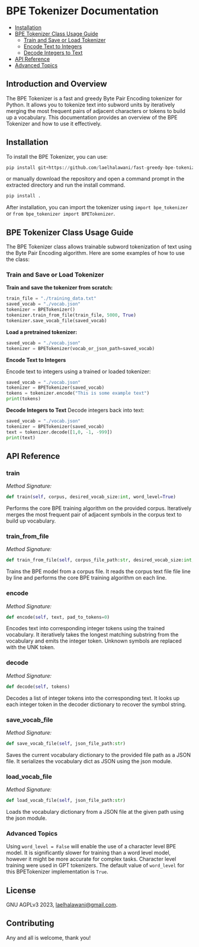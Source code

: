 # BPE Tokenizer Documentation

- [Installation](#installation)
- [BPE Tokenizer Class Usage Guide](#bpe-tokenizer-class-usage-guide)
  - [Train and Save or Load Tokenizer](#train-and-save-or-load-tokenizer)
  - [Encode Text to Integers](#encode-text-to-integers)
  - [Decode Integers to Text](#decode-integers-to-text)
- [API Reference](#api-reference)
- [Advanced Topics](#advanced-topics)

## Introduction and Overview

The BPE Tokenizer is a fast and greedy Byte Pair Encoding tokenizer for Python. It allows you to tokenize text into subword units by iteratively merging the most frequent pairs of adjacent characters or tokens to build up a vocabulary. This documentation provides an overview of the BPE Tokenizer and how to use it effectively.

## Installation

To install the BPE Tokenizer, you can use:
```python
pip install git+https://github.com/laelhalawani/fast-greedy-bpe-tokenizer.git
```
or manually download the repository and open a command prompt in the extracted directory and run the install command.
```python
pip install .
```
After installation, you can import the tokenizer using `import bpe_tokenizer` or `from bpe_tokenizer import BPETokenizer`.

## BPE Tokenizer Class Usage Guide

The BPE Tokenizer class allows trainable subword tokenization of text using the Byte Pair Encoding algorithm. Here are some examples of how to use the class:

### Train and Save or Load Tokenizer

**Train and save the tokenizer from scratch:**
```python
train_file = "./training_data.txt"
saved_vocab = "./vocab.json"
tokenizer = BPETokenizer()
tokenizer.train_from_file(train_file, 5000, True)
tokenizer.save_vocab_file(saved_vocab)
```

**Load a pretrained tokenizer:**
```python
saved_vocab = "./vocab.json"
tokenizer = BPETokenizer(vocab_or_json_path=saved_vocab)
```
**Encode Text to Integers**

Encode text to integers using a trained or loaded tokenizer:
```python
saved_vocab = "./vocab.json"
tokenizer = BPETokenizer(saved_vocab)
tokens = tokenizer.encode("This is some example text")
print(tokens)
```

**Decode Integers to Text**
Decode integers back into text:
```python
saved_vocab = "./vocab.json"
tokenizer = BPETokenizer(saved_vocab)
text = tokenizer.decode([1,0, -1, -999])
print(text)
```

## API Reference
### train
*Method Signature:*
```python
def train(self, corpus, desired_vocab_size:int, word_level=True)
```
Performs the core BPE training algorithm on the provided corpus. Iteratively merges the most frequent pair of adjacent symbols in the corpus text to build up vocabulary.

### train_from_file
*Method Signature:*
```python
def train_from_file(self, corpus_file_path:str, desired_vocab_size:int, word_level=True)
```
Trains the BPE model from a corpus file. It reads the corpus text file file line by line and performs the core BPE training algorithm on each line.

### encode
*Method Signature:*
```python
def encode(self, text, pad_to_tokens=0)
```
Encodes text into corresponding integer tokens using the trained vocabulary. It iteratively takes the longest matching substring from the vocabulary and emits the integer token. Unknown symbols are replaced with the UNK token.

### decode
*Method Signature:*
```python
def decode(self, tokens)
```
Decodes a list of integer tokens into the corresponding text. It looks up each integer token in the decoder dictionary to recover the symbol string.

### save_vocab_file
*Method Signature:*
```python
def save_vocab_file(self, json_file_path:str)
```
Saves the current vocabulary dictionary to the provided file path as a JSON file. It serializes the vocabulary dict as JSON using the json module.

### load_vocab_file
*Method Signature:*
```python
def load_vocab_file(self, json_file_path:str)
```
Loads the vocabulary dictionary from a JSON file at the given path using the json module.

### Advanced Topics
Using `word_level = False` will enable the use of a character level BPE model. It is significantly slower for training than a word level model, however it might be more accurate for complex tasks. Character level training were used in GPT tokenizers. The default value of `word_level` for this BPETokenizer implementation is `True`.
## License
GNU AGPLv3 2023, [laelhalawani@gmail.com](https://github.com/laelal.halawani).

## Contributing
Any and all is welcome, thank you!
